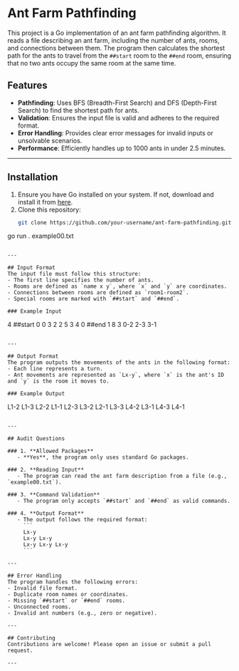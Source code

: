 # Ant Farm Pathfinding

This project is a Go implementation of an ant farm pathfinding algorithm. It reads a file describing an ant farm, including the number of ants, rooms, and connections between them. The program then calculates the shortest path for the ants to travel from the `##start` room to the `##end` room, ensuring that no two ants occupy the same room at the same time.

## Features
- **Pathfinding**: Uses BFS (Breadth-First Search) and DFS (Depth-First Search) to find the shortest path for ants.
- **Validation**: Ensures the input file is valid and adheres to the required format.
- **Error Handling**: Provides clear error messages for invalid inputs or unsolvable scenarios.
- **Performance**: Efficiently handles up to 1000 ants in under 2.5 minutes.

---

## Installation
1. Ensure you have Go installed on your system. If not, download and install it from [here](https://golang.org/dl/).
2. Clone this repository:
   ```bash
   git clone https://github.com/your-username/ant-farm-pathfinding.git
go run . example00.txt
```

---

## Input Format
The input file must follow this structure:
- The first line specifies the number of ants.
- Rooms are defined as `name x y`, where `x` and `y` are coordinates.
- Connections between rooms are defined as `room1-room2`.
- Special rooms are marked with `##start` and `##end`.

### Example Input
```
4
##start
0 0 3
2 2 5
3 4 0
##end
1 8 3
0-2
2-3
3-1
```

---

## Output Format
The program outputs the movements of the ants in the following format:
- Each line represents a turn.
- Ant movements are represented as `Lx-y`, where `x` is the ant's ID and `y` is the room it moves to.

### Example Output
```
L1-2
L1-3 L2-2
L1-1 L2-3 L3-2
L2-1 L3-3 L4-2
L3-1 L4-3
L4-1
```

---

## Audit Questions

### 1. **Allowed Packages**
   - **Yes**, the program only uses standard Go packages.

### 2. **Reading Input**
   - The program can read the ant farm description from a file (e.g., `example00.txt`).

### 3. **Command Validation**
   - The program only accepts `##start` and `##end` as valid commands.

### 4. **Output Format**
   - The output follows the required format:
     ```
     Lx-y
     Lx-y Lx-y
     Lx-y Lx-y Lx-y
     ```

---

## Error Handling
The program handles the following errors:
- Invalid file format.
- Duplicate room names or coordinates.
- Missing `##start` or `##end` rooms.
- Unconnected rooms.
- Invalid ant numbers (e.g., zero or negative).

---

## Contributing
Contributions are welcome! Please open an issue or submit a pull request.

---

